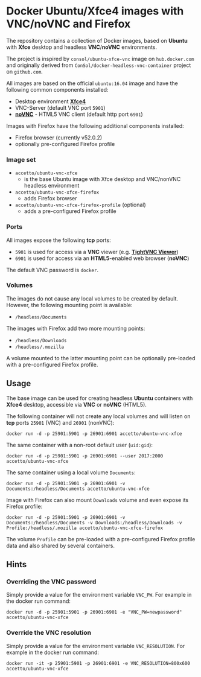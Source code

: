 # Docker Ubuntu/Xfce4 images with VNC/noVNC and Firefox

The repository contains a collection of Docker images, based on **Ubuntu** with **Xfce** desktop and headless **VNC**/**noVNC** environments.

The project is inspired by `consol/ubuntu-xfce-vnc` image on `hub.docker.com` and originally derived from `ConSol/docker-headless-vnc-container` project on `github.com`.

All images are based on the official `ubuntu:16.04` image and have the following common components installed:

* Desktop environment [**Xfce4**](http://www.xfce.org)
* VNC-Server (default VNC port `5901`)
* [**noVNC**](https://github.com/kanaka/noVNC) - HTML5 VNC client (default http port `6901`)

Images with Firefox have the following additional components installed:

* Firefox browser (currently v52.0.2)
* optionally pre-configured Firefox profile 

### Image set

* `accetto/ubuntu-vnc-xfce`
    * is the base Ubuntu image with Xfce desktop and VNC/nonVNC headless environment
* `accetto/ubuntu-vnc-xfce-firefox`
    * adds Firefox browser
* `accetto/ubuntu-vnc-xfce-firefox-profile` (optional)
    * adds a pre-configured Firefox profile

### Ports

All images expose the following **tcp** ports:

* `5901` is used for access via a **VNC** viewer (e.g. [**TightVNC Viewer**](http://www.tightvnc.com))
* `6901` is used for access via an **HTML5**-enabled web browser (**noVNC**)

The default VNC password is `docker`.

### Volumes

The images do not cause any local volumes to be created by default. However, the following mounting point is available:

* `/headless/Documents`

The images with Firefox add two more mounting points:

* `/headless/Downloads`
* `/headless/.mozilla`

A volume mounted to the latter mounting point can be optionally pre-loaded with a pre-configured Firefox profile.

## Usage

The base image can be used for creating headless **Ubuntu** containers with **Xfce4** desktop, accessible via **VNC** or **noVNC** (HTML5).

The following container will not create any local volumes and will listen on **tcp** ports `25901` (VNC) and `26901` (nonVNC):

    docker run -d -p 25901:5901 -p 26901:6901 accetto/ubuntu-vnc-xfce

The same container with a non-root default user (`uid:gid`):

    docker run -d -p 25901:5901 -p 26901:6901 --user 2017:2000 accetto/ubuntu-vnc-xfce

The same container using a local volume `Documents`:

    docker run -d -p 25901:5901 -p 26901:6901 -v Documents:/headless/Documents accetto/ubuntu-vnc-xfce

Image with Firefox can also mount `Downloads` volume and even expose its Firefox profile:

    docker run -d -p 25901:5901 -p 26901:6901 -v Documents:/headless/Documents -v Downloads:/headless/Downloads -v Profile:/headless/.mozilla accetto/ubuntu-vnc-xfce-firefox

The volume `Profile` can be pre-loaded with a pre-configured Firefox profile data and also shared by several containers.

## Hints

### Overriding the VNC password
Simply provide a value for the environment variable `VNC_PW`. For example in
the docker run command:

    docker run -d -p 25901:5901 -p 26901:6901 -e "VNC_PW=newpassword" accetto/ubuntu-vnc-xfce
    
### Override the VNC resolution
Simply provide a value for the environment variable `VNC_RESOLUTION`. For example in
the docker run command:

    docker run -it -p 25901:5901 -p 26901:6901 -e VNC_RESOLUTION=800x600 accetto/ubuntu-vnc-xfce
